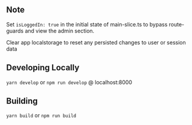 ## Note

Set `isLoggedIn: true` in the initial state of main-slice.ts
to bypass route-guards and view the admin section.

Clear app localstorage to reset any persisted changes to user or session data

## Developing Locally

`yarn develop` or `npm run develop` @ localhost:8000

## Building

`yarn build` or `npm run build`
